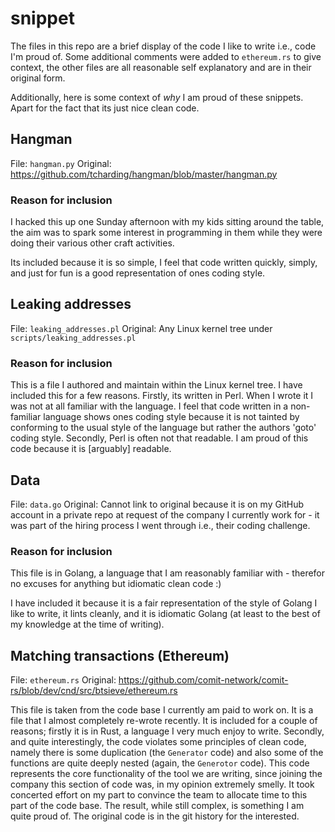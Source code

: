 snippet
=======

The files in this repo are a brief display of the code I like to write i.e.,
code I'm proud of. Some additional comments were added to `ethereum.rs` to give
context, the other files are all reasonable self explanatory and are in their
original form.

Additionally, here is some context of _why_ I am proud of these snippets.  Apart
for the fact that its just nice clean code.

## Hangman

File: `hangman.py`
Original: https://github.com/tcharding/hangman/blob/master/hangman.py

### Reason for inclusion

I hacked this up one Sunday afternoon with my kids sitting around the table, the
aim was to spark some interest in programming in them while they were doing
their various other craft activities.

Its included because it is so simple, I feel that code written quickly, simply,
and just for fun is a good representation of ones coding style.

## Leaking addresses

File: `leaking_addresses.pl`
Original: Any Linux kernel tree under `scripts/leaking_addresses.pl`

### Reason for inclusion

This is a file I authored and maintain within the Linux kernel tree.  I have
included this for a few reasons.  Firstly, its written in Perl.  When I wrote it
I was not at all familiar with the language.  I feel that code written in a
non-familiar language shows ones coding style because it is not tainted by
conforming to the usual style of the language but rather the authors 'goto'
coding style.  Secondly, Perl is often not that readable.  I am proud of this
code because it is [arguably] readable.

## Data

File: `data.go`
Original: Cannot link to original because it is on my GitHub account in a
private repo at request of the company I currently work for - it was part of the
hiring process I went through i.e., their coding challenge.

### Reason for inclusion

This file is in Golang, a language that I am reasonably familiar with - therefor
no excuses for anything but idiomatic clean code :)

I have included it because it is a fair representation of the style of Golang I
like to write, it lints cleanly, and it is idiomatic Golang (at least to the
best of my knowledge at the time of writing).

## Matching transactions (Ethereum)

File: `ethereum.rs`
Original: https://github.com/comit-network/comit-rs/blob/dev/cnd/src/btsieve/ethereum.rs

This file is taken from the code base I currently am paid to work on.  It is a
file that I almost completely re-wrote recently.  It is included for a couple of
reasons; firstly it is in Rust, a language I very much enjoy to write. Secondly,
and quite interestingly, the code violates some principles of clean code, namely
there is some duplication (the `Generator` code) and also some of the functions
are quite deeply nested (again, the `Generotor` code).  This code represents the
core functionality of the tool we are writing, since joining the company this
section of code was, in my opinion extremely smelly.  It took concerted effort
on my part to convince the team to allocate time to this part of the code base.
The result, while still complex, is something I am quite proud of.  The original
code is in the git history for the interested.
